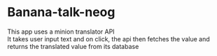# Banana-talk-neog
This app uses a minion translator API<br>
It takes user input text and on click, the api then fetches the value and returns the translated value from its database<br>
